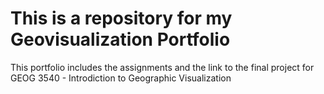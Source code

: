 # This is a repository for my Geovisualization Portfolio 
This portfolio includes the assignments and the link to the final project for GEOG 3540 - Introdiction to Geographic Visualization 